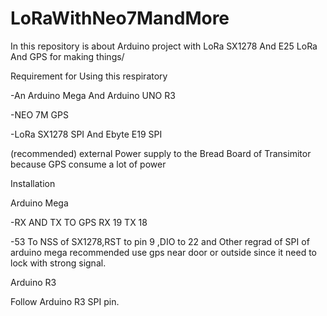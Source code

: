 # LoRaWithNeo7MandMore
In this repository is about Arduino project with LoRa SX1278 And E25 LoRa And GPS for making things/

Requirement for Using this respiratory

-An Arduino Mega And Arduino UNO R3

-NEO 7M GPS

-LoRa SX1278 SPI And Ebyte E19 SPI

(recommended) external Power supply to the Bread Board of Transimitor because GPS consume a lot of power


Installation

Arduino Mega

-RX AND TX TO GPS RX 19 TX 18

-53 To NSS of SX1278,RST to pin 9 ,DIO to 22 and Other regrad of SPI of arduino mega
recommended use gps near door or outside since it need to lock with strong signal.


Arduino R3

Follow Arduino R3 SPI pin.
